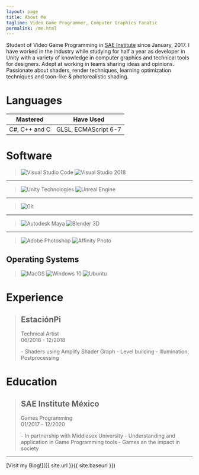 ```yaml
---
layout: page
title: About Me
tagline: Video Game Programmer, Computer Graphics Fanatic
permalink: /me.html
---
```


Student of Video Game Programming in [SAE Institute](https://mexico.sae.edu/) since January, 2017. I have worked in the industry while studying for half a year as developer in Unity with a variety of knowledge in computer graphics and technical tools for designers. Adept at working in teams sharing ideas and opinions. Passionate about shaders, render techniques, learning optimization techniques and toon-like & photorealistic shading.

# Languages

| Mastered      | Have Used            |
| ------------- | -------------------- |
| C#, C++ and C | GLSL, ECMAScript 6-7 |

# Software

> ![Visual Studio Code](https://upload.wikimedia.org/wikipedia/commons/thumb/2/2d/Visual_Studio_Code_1.18_icon.svg/1024px-Visual_Studio_Code_1.18_icon.svg.png) ![Visual Studio 2018](https://upload.wikimedia.org/wikipedia/commons/thumb/6/61/Visual_Studio_2017_logo_and_wordmark.svg/1920px-Visual_Studio_2017_logo_and_wordmark.svg.png)

---

> ![Unity Technologies](https://upload.wikimedia.org/wikipedia/commons/thumb/1/19/Unity_Technologies_logo.svg/1920px-Unity_Technologies_logo.svg.png) ![Unreal Engine](https://upload.wikimedia.org/wikipedia/commons/thumb/2/20/UE_Logo_Black_Centered.svg/800px-UE_Logo_Black_Centered.svg.png)

---

> ![Git](https://upload.wikimedia.org/wikipedia/commons/thumb/e/e0/Git-logo.svg/1920px-Git-logo.svg.png)

---

> ![Autodesk Maya](https://upload.wikimedia.org/wikipedia/en/7/75/Logo_of_Maya.png) ![Blender 3D](https://upload.wikimedia.org/wikipedia/commons/thumb/3/3c/Logo_Blender.svg/1920px-Logo_Blender.svg.png)

---

> ![Adobe Photoshop](https://upload.wikimedia.org/wikipedia/commons/thumb/a/af/Adobe_Photoshop_CC_icon.svg/1024px-Adobe_Photoshop_CC_icon.svg.png) ![Affinity Photo](https://upload.wikimedia.org/wikipedia/en/2/2f/Affinity_Photo_Logo_2017.png)

## Operating Systems

> ![MacOS](https://upload.wikimedia.org/wikipedia/commons/thumb/2/21/MacOS_wordmark_%282017%29.svg/1920px-MacOS_wordmark_%282017%29.svg.png) ![Windows 10](https://upload.wikimedia.org/wikipedia/commons/thumb/0/05/Windows_10_Logo.svg/1920px-Windows_10_Logo.svg.png) ![Ubuntu](https://upload.wikimedia.org/wikipedia/commons/thumb/3/3a/Logo-ubuntu_no%28r%29-black_orange-hex.svg/1920px-Logo-ubuntu_no%28r%29-black_orange-hex.svg.png)

# Experience

> ## EstaciónPi
>
> <dl>
> <dt>Technical Artist</dt>
> <span class="post-meta">06/2018 - 12/2018</span>
> </dl>
>   - Shaders using Amplify Shader Graph
>   - Level building
>   - Illumination, Postprocessing

# Education

> ## SAE Institute México
>
> <dl>
> <dt>Games Programming</dt>
> <span class="post-meta">01/2017 - 12/2020</span>
> </dl>
>   - In partnership with Middlesex University
>   - Understanding and application in Game Programming tools
>   - Games an the impact in society

---

[Visit my Blog!]({{ site.url }}{{ site.baseurl }})
